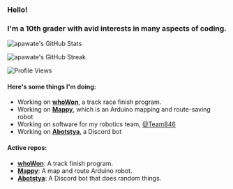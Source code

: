 ### Hello!

### I'm a 10th grader with avid interests in many aspects of coding.

![apawate's GitHub Stats](https://github-readme-stats.vercel.app/api?username=apawate&show_icons=true)

![apawate's GitHub Streak](https://github-readme-streak-stats.herokuapp.com/?user=apawate)

![Profile Views](https://komarev.com/ghpvc/?username=apawate)




#### Here's some things I'm doing:
  - Working on [**whoWon**](https://github.com/apawate/whoWon), a track race finish program. 
  - Working on [**Mappy**](https://github.com/apawate/mappy), which is an Arduino mapping and route-saving robot
  - Working on software for my robotics team, [@Team846](https://github.com/Team846) 
  - Working on [**Abotstya**](https://github.com/apawate/abotstya), a Discord bot

#### Active repos:
  - [**whoWon**](https://github.com/apawate/whoWon): A track finish program.
  - [**Mappy**](https://github.com/apawate/mappy): A map and route Arduino robot. 
  - [**Abotstya**](https://github.com/apawate/abotstya): A Discord bot that does random things.


